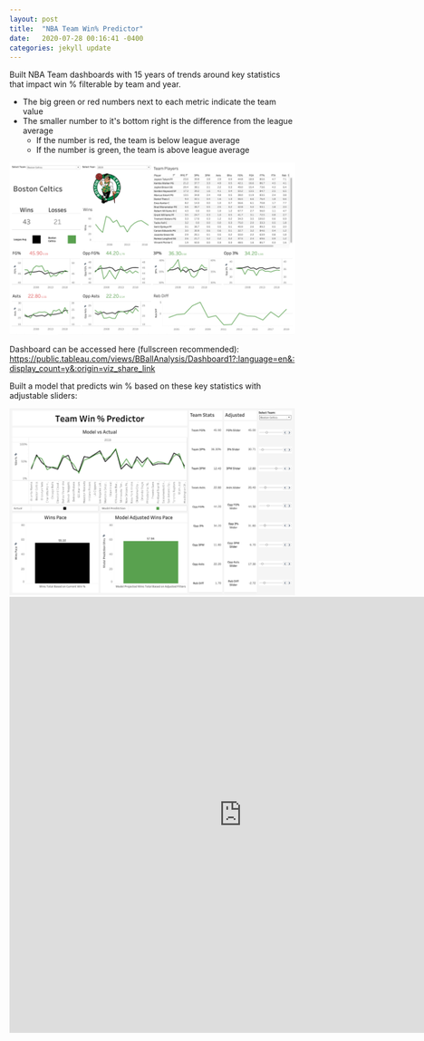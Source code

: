 ```yaml
---
layout: post
title:  "NBA Team Win% Predictor"
date:   2020-07-28 00:16:41 -0400
categories: jekyll update
---
```

Built NBA Team dashboards with 15 years of trends around key statistics that impact win % filterable by team and year. 
- The big green or red numbers next to each metric indicate the team value 
- The smaller number to it's bottom right is the difference from the league average
  - If the number is red, the team is below league average
  - If the number is green, the team is above league average

<img src="/assets/img/NBATeam.png">

Dashboard can be accessed here (fullscreen recommended): https://public.tableau.com/views/BBallAnalysis/Dashboard1?:language=en&:display_count=y&:origin=viz_share_link

Built a model that predicts win % based on these key statistics with adjustable sliders:

<img src="/assets/img/NBATeamPredict.png">
<iframe 
frameborder="0" 
height="770" 
width="820" 
scrolling="no" src="https://public.tableau.com/views/BBallWinPredictor/Dashboard32?:language=en&:display_count=y&:origin=viz_share_link:showVizHome=no&:embed=yes">
</iframe>

